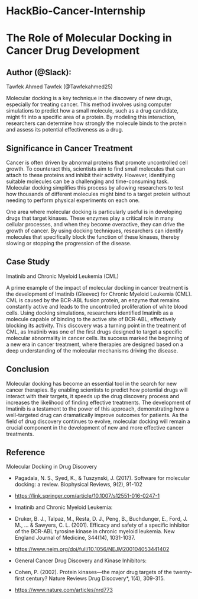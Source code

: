 # HackBio-Cancer-Internship
# The Role of Molecular Docking in Cancer Drug Development


## Author (@Slack): ##
Tawfek Ahmed Tawfek (@Tawfekahmed25)


Molecular docking is a key technique in the discovery of new drugs, especially for treating cancer. This method involves using computer simulations to predict how a small molecule, such as a drug candidate, might fit into a specific area of a protein. By modeling this interaction, researchers can determine how strongly the molecule binds to the protein and assess its potential effectiveness as a drug.


## Significance in Cancer Treatment ##

Cancer is often driven by abnormal proteins that promote uncontrolled cell growth. To counteract this, scientists aim to find small molecules that can attach to these proteins and inhibit their activity. However, identifying suitable molecules can be a challenging and time-consuming task. Molecular docking simplifies this process by allowing researchers to test how thousands of different molecules might bind to a target protein without needing to perform physical experiments on each one.

One area where molecular docking is particularly useful is in developing drugs that target kinases. These enzymes play a critical role in many cellular processes, and when they become overactive, they can drive the growth of cancer. By using docking techniques, researchers can identify molecules that specifically block the function of these kinases, thereby slowing or stopping the progression of the disease.


## Case Study ##
Imatinib and Chronic Myeloid Leukemia (CML)

A prime example of the impact of molecular docking in cancer treatment is the development of Imatinib (Gleevec) for Chronic Myeloid Leukemia (CML). CML is caused by the BCR-ABL fusion protein, an enzyme that remains constantly active and leads to the uncontrolled proliferation of white blood cells. Using docking simulations, researchers identified Imatinib as a molecule capable of binding to the active site of BCR-ABL, effectively blocking its activity. This discovery was a turning point in the treatment of CML, as Imatinib was one of the first drugs designed to target a specific molecular abnormality in cancer cells. Its success marked the beginning of a new era in cancer treatment, where therapies are designed based on a deep understanding of the molecular mechanisms driving the disease.

## Conclusion ##

Molecular docking has become an essential tool in the search for new cancer therapies. By enabling scientists to predict how potential drugs will interact with their targets, it speeds up the drug discovery process and increases the likelihood of finding effective treatments. The development of Imatinib is a testament to the power of this approach, demonstrating how a well-targeted drug can dramatically improve outcomes for patients. As the field of drug discovery continues to evolve, molecular docking will remain a crucial component in the development of new and more effective cancer treatments.

## Reference ##

Molecular Docking in Drug Discovery
   - Pagadala, N. S., Syed, K., & Tuszynski, J. (2017). Software for molecular docking: a review. Biophysical Reviews, 9(2), 91-102
   - https://link.springer.com/article/10.1007/s12551-016-0247-1

   - Imatinib and Chronic Myeloid Leukemia:
   - Druker, B. J., Talpaz, M., Resta, D. J., Peng, B., Buchdunger, E., Ford, J. M., ... & Sawyers, C. L. (2001). Efficacy and safety of a specific inhibitor of the BCR-ABL tyrosine kinase in chronic myeloid leukemia. New England Journal of Medicine, 344(14), 1031-1037.
   - https://www.nejm.org/doi/full/10.1056/NEJM200104053441402

   - General Cancer Drug Discovery and Kinase Inhibitors:
   - Cohen, P. (2002). Protein kinases—the major drug targets of the twenty-first century? Nature Reviews Drug Discovery*, 1(4), 309-315.
   - https://www.nature.com/articles/nrd773
